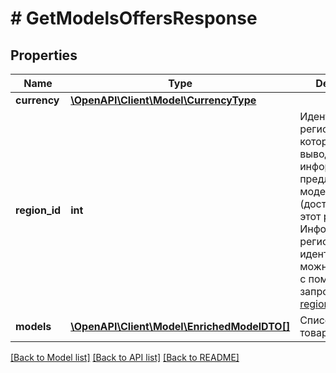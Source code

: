 # # GetModelsOffersResponse

## Properties

Name | Type | Description | Notes
------------ | ------------- | ------------- | -------------
**currency** | [**\OpenAPI\Client\Model\CurrencyType**](CurrencyType.md) |  | [optional]
**region_id** | **int** | Идентификатор региона, для которого выводится информация о предложениях модели (доставляемых в этот регион).  Информацию о регионе по идентификатору можно получить с помощью запроса [GET regions/{regionId}](../../reference/regions/searchRegionsById.md). | [optional]
**models** | [**\OpenAPI\Client\Model\EnrichedModelDTO[]**](EnrichedModelDTO.md) | Список моделей товаров. | [optional]

[[Back to Model list]](../../README.md#models) [[Back to API list]](../../README.md#endpoints) [[Back to README]](../../README.md)
